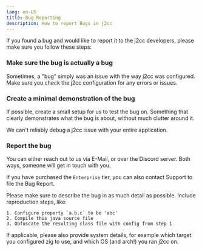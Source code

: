 ```yaml
---
lang: en-US
title: Bug Reporting
description: How to report Bugs in j2cc
---
```


If you found a bug and would like to report it to the j2cc developers, please make sure you follow these steps:

### Make sure the bug is actually a bug
Sometimes, a "bug" simply was an issue with the way j2cc was configured. Make sure you check the j2cc configuration for any errors or issues.

### Create a minimal demonstration of the bug
If possible, create a small setup for us to test the bug on. Something that clearly demonstrates what the bug is about, without much clutter around it.

We can't reliably debug a j2cc issue with your entire application.

### Report the bug
You can either reach out to us via E-Mail, or over the Discord server. Both ways, someone will get in touch with you.

If you have purchased the `Enterprise` tier, you can also contact Support to file the Bug Report.

Please make sure to describe the bug in as much detail as possible. Include reproduction steps, like:
```
1. Configure property `a.b.c` to be 'abc'
2. Compile this java source file
3. Obfuscate the resulting class file with config from step 1 
```
If applicable, please also provide system details, for example which target you configured zig to use, and which OS (and arch!) you ran j2cc on.